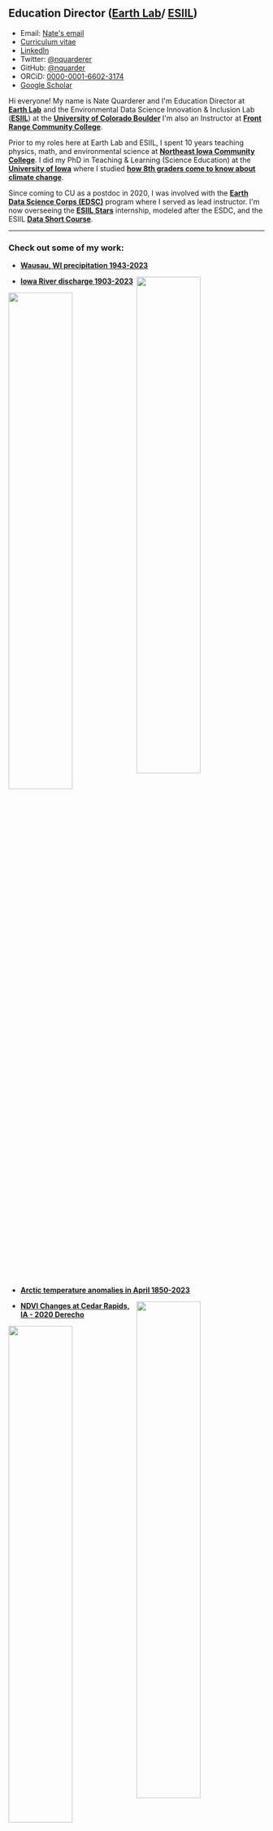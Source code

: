 <!--
## HERE ARE OTHER IMAGES TO USE ##
<img style="float: right;" src="https://earthlab.colorado.edu/sites/default/files/styles/square_med/public/media/image/profile.png?itok=81I5qGge" width="125" height="125">

***

![Nate's profile photo](/img/profile.png)

<img style="float: right;" src="img/profile.png" width="25%">
-->

## Education Director ([Earth Lab](https://earthlab.colorado.edu/our-team/nathan-quarderer)/ [ESIIL](https://esiil.org/our-team))
* Email: <a href="mailto:naqu1888@colorado.edu">Nate's email</a>
* <a href="https://docs.google.com/document/d/1UZNcXSnRnsQ-Uz3WoSa-JrKID7YULzRT/edit?usp=sharing&ouid=114384468148649901473&rtpof=true&sd=true" target="_blank">Curriculum vitae</a>
* <a href="https://www.linkedin.com/in/nathan-quarderer-69726b191/" target="_blank">LinkedIn</a>
* Twitter: <a href="https://twitter.com/nquarderer" target="_blank">@nquarderer</a>
* GitHub: <a href="https://github.com/nquarder" target="_blank">@nquarder</a>
* ORCiD: <a href="https://orcid.org/0000-0001-6602-3174" target="_blank">0000-0001-6602-3174</a>
* <a href="https://scholar.google.com/citations?user=JmH0MMIAAAAJ&hl=en&authuser=1" target="_blank">Google Scholar</a>

Hi everyone! My name is Nate Quarderer and I'm Education Director at <a href="https://earthlab.colorado.edu/" target="_blank">**Earth Lab**</a> and the Environmental Data Science Innovation & Inclusion Lab (<a href="https://esiil.org/" target="_blank">**ESIIL**</a>) at the <a href="https://www.colorado.edu/" target="_blank">**University of Colorado Boulder**</a> I'm also an Instructor at <a href="https://www.frontrange.edu/index.html" target="_blank">**Front Range Community College**</a>. 

Prior to my roles here at Earth Lab and ESIIL, I spent 10 years teaching physics, math, and environmental science at <a href="https://www.nicc.edu/" target="_blank">**Northeast Iowa Community College**</a>. I did my PhD in Teaching & Learning (Science Education) at the <a href="https://www.uiowa.edu/" target="_blank">**University of Iowa**</a> where I studied <a href="https://iro.uiowa.edu/esploro/outputs/9983949497702771?institution=01IOWA_INST&skipUsageReporting=true&recordUsage=false" target="_blank">**how 8th graders come to know about climate change**</a>. 

Since coming to CU as a postdoc in 2020, I was involved with the <a href="https://earthlab.colorado.edu/edsc" target="_blank">**Earth Data Science Corps (EDSC)**</a> program where I served as lead instructor. I'm now overseeing the <a href="https://esiil.org/esiil-stars" target="_blank">**ESIIL Stars**</a> internship, modeled after the ESDC, and the ESIIL <a href="https://esiil.org/data-short-course" target="_blank">**Data Short Course**</a>.

***

### Check out some of my work:
* [**Wausau, WI precipitation 1943-2023**](https://nquarder.github.io/notebooks/wausau-precip.html)
<img style="float: right;" src="/img/wausau-precip.png" height="50%">

* [**Iowa River discharge 1903-2023**](https://nquarder.github.io/notebooks/08-iowa-flood.html)
<img style="float: right;" src="/img/ia-river-discharge.png" height="50%">

* [**Arctic temperature anomalies in April 1850-2023**](https://nquarder.github.io/notebooks/arctic-temp-april.html)
<img style="float: right;" src="/img/arctic-temperature-anomaly.png" height="50%">

* [**NDVI Changes at Cedar Rapids, IA - 2020 Derecho**](https://github.com/nquarder/nquarder.github.io/blob/main/notebooks/cr-derecho.ipynb)
<img style="float: right;" src="/img/cr-derecho.png" height="50%">

* [**NDVI Changes at Newbold, WI - 2010-2022**](https://github.com/nquarder/nquarder.github.io/blob/main/notebooks/newbold-ndvi.ipynb)
<img style="float: right;" src="/img/newbold-ndvi.png" height="50%">

* [**NDVI Changes at Federally Administered Tribal Area, Pakistan - 2019-2023**](https://nquarder.github.io/notebooks/2021-pakistan-fires.html)
<img style="float: right;" src="/img/fata-ndvi.png" height="50%">

* [**NDVI Changes at Newbold, WI - 2010-2022**](https://github.com/nquarder/nquarder.github.io/blob/main/notebooks/newbold-ndvi.ipynb)
<img style="float: right;" src="/img/newbold-ndvi.png" height="50%">

* [**Landuse at Puerto Asís, Colombia 2002**](https://github.com/earthlab-education/04-geopark-raster-data/blob/main/notebooks/04-geopark-raster-data-solutions.ipynb)
<img style="float: right;" src="/img/puerto-asis-landcover-2002.png" height="50%">

* [**July high temperatures Danmarkshavn, Greenland (1983-2024)**](https://github.com/nquarder/nquarder.github.io/blob/main/notebooks/ncei-api-demo.ipynb)
<img style="float: right;" src="/img/greenland-july-temps.png" height="50%">

* [**Interactive map of Kirkwood Community College in Cedar Rapids, IA**](https://nquarder.github.io/notebooks/first-map.html)
<embed type="text/html" src="/img/cr.html" width="600" height="600">

* [**Annual Mean Temperature, Boulder, CO 1983-2023**](https://nquarder.github.io/notebooks/01-time-series-boulder.html)
<img style="float: right;" src="img/boulder-temp.png" height="50%">

* [**Annual Mean Temperature, Cedar Rapids, IA 1920-2020**](https://nquarder.github.io/notebooks/01-time-series-cedar-rapids.html)
<img style="float: right;" src="img/cr-temp.png" height="50%">


